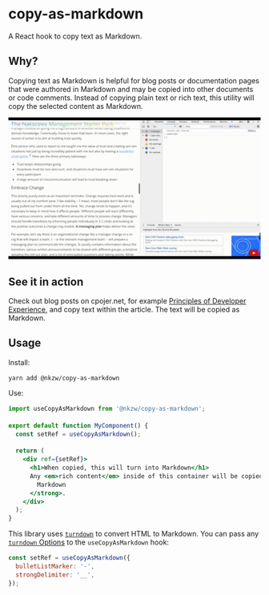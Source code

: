 # copy-as-markdown

A React hook to copy text as Markdown.

## Why?

Copying text as Markdown is helpful for blog posts or documentation pages that were authored in Markdown and may be copied into other documents or code comments. Instead of copying plain text or rich text, this utility will copy the selected content as Markdown.

![Example](https://raw.githubusercontent.com/cpojer/copy-as-markdown/main/example.gif)

## See it in action

Check out blog posts on cpojer.net, for example [Principles of Developer Experience](https://cpojer.net/posts/principles-of-devx), and copy text within the article. The text will be copied as Markdown.

## Usage

Install:

```
yarn add @nkzw/copy-as-markdown
```

Use:

```jsx
import useCopyAsMarkdown from '@nkzw/copy-as-markdown';

export default function MyComponent() {
  const setRef = useCopyAsMarkdown();

  return (
    <div ref={setRef}>
      <h1>When copied, this will turn into Markdown</h1>
      Any <em>rich content</em> inside of this container will be copied as <strong>
        Markdown
      </strong>.
    </div>
  );
}
```

This library uses [`turndown`](https://github.com/domchristie/turndown) to convert HTML to Markdown. You can pass any [`turndown` Options](https://github.com/domchristie/turndown#options) to the `useCopyAsMarkdown` hook:

```jsx
const setRef = useCopyAsMarkdown({
  bulletListMarker: '-',
  strongDelimiter: '__',
});
```
